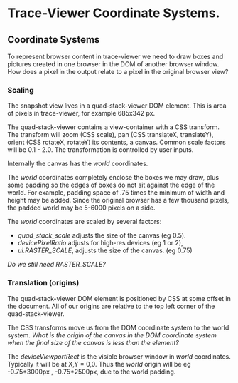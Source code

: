 # Trace-Viewer Coordinate Systems.

## Coordinate Systems

To represent browser content in trace-viewer we need to draw boxes and
pictures created in one browser in the DOM of another browser window.
How does a pixel in the output relate to a pixel in the original browser view?

### Scaling

The snapshot view lives in a quad-stack-viewer DOM element. This is area of
pixels in trace-viewer, for example 685x342 px.

The quad-stack-viewer contains a view-container with a CSS transform. The
transform will zoom (CSS scale), pan (CSS translateX, translateY),
orient (CSS rotateX, rotateY) its contents, a canvas.  Common scale factors
will be 0.1 - 2.0. The transformation is controlled by user inputs.

Internally the canvas has the _world_ coordinates.

The _world_ coordinates completely enclose the boxes we may draw, plus some
padding so the edges of boxes do not sit against the edge of the world. For
example, padding space of .75 times the minimum of width and height may be
added. Since the original browser has a few thousand pixels, the padded world
may be 5-6000 pixels on a side.

The _world_ coordinates are scaled by several factors:
 * _quad_stack_scale_ adjusts the size of the canvas (eg 0.5).
 * _devicePixelRatio_ adjusts for high-res devices (eg 1 or 2),
 * _ui.RASTER_SCALE_, adjusts the size of the canvas. (eg 0.75)

*Do we still need RASTER_SCALE?*

### Translation (origins)

The quad-stack-viewer DOM element is positioned by CSS at some offset in the
document. All of our origins are relative to the top left corner of the
quad-stack-viewer.

The CSS transforms move us from the DOM coordinate system to the world system.
*What is the origin of the canvas in the DOM coordinate system
when the final size of the canvas is less than the element?*

The _deviceViewportRect_ is the visible browser window in _world_ coordinates.
Typically it will be at X,Y = 0,0. Thus the _world_ origin will be eg
-0.75\*3000px , -0.75\*2500px, due to the world padding.
